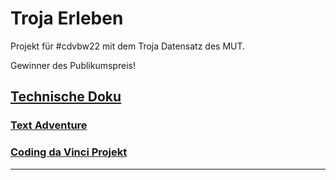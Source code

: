 # Troja Erleben

Projekt für #cdvbw22 mit dem Troja Datensatz des MUT.

Gewinner des Publikumspreis!

## [Technische Doku](https://github.com/DidiSkywalker/Troja/wiki)

### [Text Adventure](https://github.com/DidiSkywalker/TroiaTextAdventure)  

### [Coding da Vinci Projekt](https://codingdavinci.de/projekte/troia-erleben)  

---

